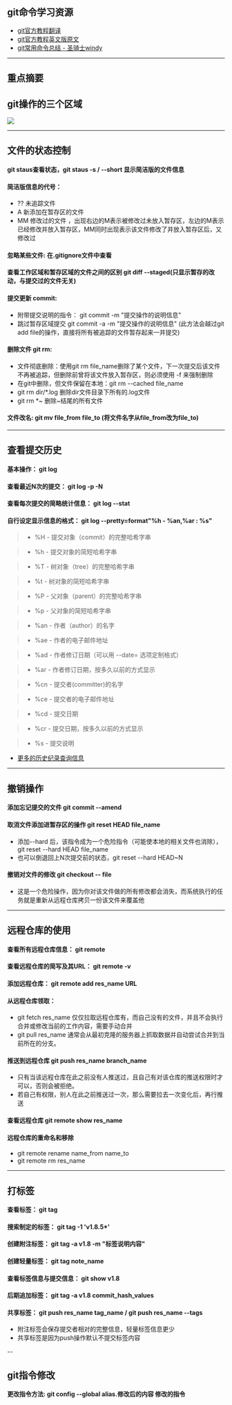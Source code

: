 ## git命令学习资源
* [git官方教程翻译](https://git-scm.com/book/zh/v2/%E8%B5%B7%E6%AD%A5-%E5%85%B3%E4%BA%8E%E7%89%88%E6%9C%AC%E6%8E%A7%E5%88%B6)
* [git官方教程英文版原文](https://git-scm.com/doc)
* [git常用命令总结 - 圣骑士windy](http://www.cnblogs.com/mengdd/p/4153773.html)

---

## 重点摘要

## git操作的三个区域
![](https://git-scm.com/book/en/v2/book/02-git-basics/images/lifecycle.png)

---

##  文件的状态控制

#### git staus查看状态，git staus -s / --short 显示简洁版的文件信息

#### 简洁版信息的代号：
* ?? 未追踪文件
* A 新添加在暂存区的文件
* MM 修改过的文件 ，出现右边的M表示被修改过未放入暂存区，左边的M表示已经修改并放入暂存区，MM同时出现表示该文件修改了并放入暂存区后，又修改过

#### 忽略某些文件: 在.gitignore文件中查看

#### 查看工作区域和暂存区域的文件之间的区别 git diff --staged(只显示暂存的改动，与提交过的文件无关)

#### 提交更新 commit:
* 附带提交说明的指令： git commit -m "提交操作的说明信息"
* 跳过暂存区域提交 git commit -a -m "提交操作的说明信息"   (此方法会越过git add file的操作，直接将所有被追踪的文件暂存起来一并提交)


#### 删除文件 git rm:
* 文件彻底删除：使用git rm file_name删除了某个文件，下一次提交后该文件不再被追踪，但删除前曾将该文件放入暂存区，则必须使用 -f 来强制删除
* 在git中删除，但文件保留在本地：git rm --cached file_name
* git rm dir/\*.log 删除dir文件目录下所有的.log文件
* git rm \*~ 删除~结尾的所有文件

#### 文件改名: git mv file_from file_to (将文件名字从file_from改为file_to)

---

## 查看提交历史 
#### 基本操作： git log
#### 查看最近N次的提交： git log -p -N
#### 查看每次提交的简略统计信息： git log --stat
#### 自行设定显示信息的格式： git log --pretty=format"%h - %an,%ar : %s"

> * %H - 提交对象（commit）的完整哈希字串

> * %h - 提交对象的简短哈希字串

> * %T - 树对象（tree）的完整哈希字串

> * %t - 树对象的简短哈希字串

> * %P - 父对象（parent）的完整哈希字串

> * %p - 父对象的简短哈希字串

> * %an - 作者（author）的名字

> * %ae - 作者的电子邮件地址

> * %ad - 作者修订日期（可以用 --date= 选项定制格式）

> * %ar - 作者修订日期，按多久以前的方式显示

> * %cn - 提交者(committer)的名字

> * %ce - 提交者的电子邮件地址

> * %cd - 提交日期

> * %cr - 提交日期，按多久以前的方式显示

> * %s - 提交说明
 
 * [更多的历史纪录查询信息](https://git-scm.com/book/zh/v2/Git-%E5%9F%BA%E7%A1%80-%E6%9F%A5%E7%9C%8B%E6%8F%90%E4%BA%A4%E5%8E%86%E5%8F%B2#limit_options) 
 
---

## 撤销操作
#### 添加忘记提交的文件 git commit --amend
#### 取消文件添加进暂存区的操作 git reset HEAD file_name
* 添加--hard 后，该指令成为一个危险指令（可能使本地的相关文件也消除）， git reset --hard HEAD file_name
* 也可以倒退回上N次提交前的状态，git reset --hard HEAD~N
 
#### 撤销对文件的修改 git checkout -- file 
* 这是一个危险操作，因为你对该文件做的所有修改都会消失，而系统执行的任务就是重新从远程仓库拷贝一份该文件来覆盖他

---

## 远程仓库的使用
#### 查看所有远程仓库信息： git remote
#### 查看远程仓库的简写及其URL： git remote -v
#### 添加远程仓库： git remote add res_name URL
####  从远程仓库领取： 
* git fetch res_name   仅仅拉取远程仓库有，而自己没有的文件，并且不会执行合并或修改当前的工作内容，需要手动合并
* git pull res_name   通常会从最初克隆的服务器上抓取数据并自动尝试合并到当前所在的分支。

#### 推送到远程仓库 git push res_name branch_name
* 只有当该远程仓库在此之前没有人推送过，且自己有对该仓库的推送权限时才可以，否则会被拒绝。
* 若自己有权限，别人在此之前推送过一次，那么需要拉去一次变化后，再行推送

#### 查看远程仓库 git remote show res_name
#### 远程仓库的重命名和移除
* git remote rename name_from name_to
* git remote rm res_name

---

## 打标签
#### 查看标签： git tag
#### 搜索制定的标签： git tag -1 'v1.8.5*'
#### 创建附注标签： git tag -a v1.8 -m "标签说明内容" 
#### 创建轻量标签： git tag note_name
#### 查看标签信息与提交信息： git show v1.8
#### 后期追加标签： git tag -a v1.8 commit_hash_values
#### 共享标签： git push res_name tag_name / git push res_name --tags
* 附注标签会保存提交者相对的完整信息，轻量标签信息更少
* 共享标签是因为push操作默认不提交标签内容

--

## git指令修改
#### 更改指令方法: git config --global alias.修改后的内容 修改的指令
